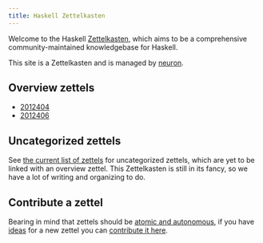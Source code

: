 ```yaml
---
title: Haskell Zettelkasten
---
```


Welcome to the Haskell [Zettelkasten](https://neuron.srid.ca/2011401.html), which aims to be a comprehensive community-maintained knowledgebase for Haskell.

This site is a Zettelkasten and is managed by [neuron](https://neuron.srid.ca/).

## Overview zettels

* [2012404](z://frontend)
* [2012406](z://boring-haskell)

## Uncategorized zettels

See [the current list of zettels](/z-index.html) for uncategorized zettels, which are yet to be linked with an overview zettel. This Zettelkasten is still in its fancy, so we have a lot of writing and organizing to do.

## Contribute a zettel

Bearing in mind that zettels should be [atomic and autonomous](https://neuron.srid.ca/2012101.html), if you have [ideas](https://github.com/srid/haskell-zettelkasten/projects/1) for a new zettel you can [contribute it here](https://github.com/srid/haskell-zettelkasten/issues/new).
